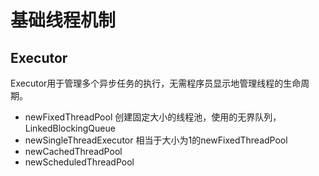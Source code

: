 # 基础线程机制
## Executor
Executor用于管理多个异步任务的执行，无需程序员显示地管理线程的生命周期。
* newFixedThreadPool 创建固定大小的线程池，使用的无界队列，LinkedBlockingQueue
* newSingleThreadExecutor 相当于大小为1的newFixedThreadPool 
* newCachedThreadPool 
* newScheduledThreadPool
